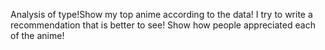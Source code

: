 Analysis of type!Show my top anime according to the data!
I try to write a recommendation that is better to see! Show how people appreciated each of the anime!
